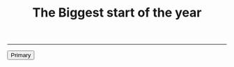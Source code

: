 <!DOCTYPE html>
<html>
<head>
    <title>Start Up</title>
    <meta charset="utf-8">
    <meta name="viewport" content="width=device-width, initial-scale=1">
    <link href="https://fonts.googleapis.com/css2?family=Montserrat:ital,wght@0,100;0,400;0,500;0,600;1,200;1,300;1,900&display=swap" rel="stylesheet">
    <link href="https://cdn.jsdelivr.net/npm/bootstrap@5.1.3/dist/css/bootstrap.min.css" rel="stylesheet" integrity="sha384-1BmE4kWBq78iYhFldvKuhfTAU6auU8tT94WrHftjDbrCEXSU1oBoqyl2QvZ6jIW3" crossorigin="anonymous">
    <link rel="stylesheet" type="text/css" href="style.css">
</head>
    <body>
        <div class="container d-flex align-items-center h-100">
            <div class="row">
                <header class="text-center col-12">
                    <h1><strong>The Biggest start of the year</strong></h1>
                </header>
                <div class="buffer" col-12></div>
                <section class="text-center col-12">
                    <hr>
                    <a href="https://mailchi.mp/286c070ca943/peaglepuppies">
                    <button type="button" class="btn btn-primary btn-xl">Primary</button>
                    </a>
                </section>
            </div>
        </div>
    </body>
</html>
